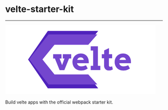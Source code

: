 # velte-starter-kit
----------

<p align="center">

<img src="https://github.com/RoDDy18/velte-starter-kit/blob/main/app/assets/images/velte.png?raw=true" alt="velte_logo">&nbsp;


</p>

 Build velte apps with the official webpack starter kit.
